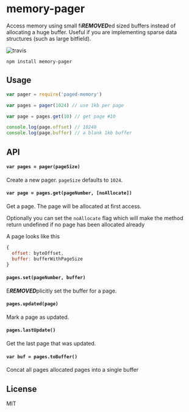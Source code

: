 # memory-pager

Access memory using small fi***REMOVED***ed sized buffers instead of allocating a huge buffer.
Useful if you are implementing sparse data structures (such as large bitfield).

![travis](https://travis-ci.org/mafintosh/memory-pager.svg?branch=master)

```
npm install memory-pager
```

## Usage

``` js
var pager = require('paged-memory')

var pages = pager(1024) // use 1kb per page

var page = pages.get(10) // get page #10

console.log(page.offset) // 10240
console.log(page.buffer) // a blank 1kb buffer
```

## API

#### `var pages = pager(pageSize)`

Create a new pager. `pageSize` defaults to `1024`.

#### `var page = pages.get(pageNumber, [noAllocate])`

Get a page. The page will be allocated at first access.

Optionally you can set the `noAllocate` flag which will make the
method return undefined if no page has been allocated already

A page looks like this

``` js
{
  offset: byteOffset,
  buffer: bufferWithPageSize
}
```

#### `pages.set(pageNumber, buffer)`

E***REMOVED***plicitly set the buffer for a page.

#### `pages.updated(page)`

Mark a page as updated.

#### `pages.lastUpdate()`

Get the last page that was updated.

#### `var buf = pages.toBuffer()`

Concat all pages allocated pages into a single buffer

## License

MIT
